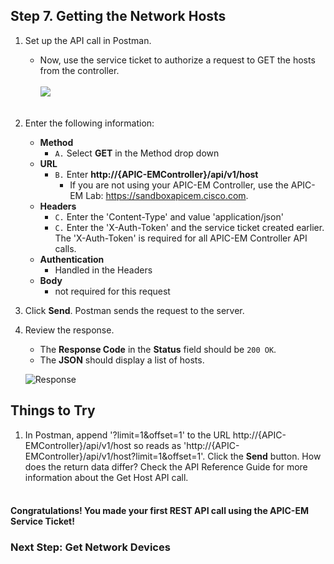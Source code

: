 ## Step 7. Getting the Network Hosts

1. Set up the API call in Postman.
	* Now, use the service ticket to authorize a request to GET the hosts from the controller.<br/><br/>
	![](/posts/files/coding-101-rest-basics-ga/assets/images/postman4.png)<br/><br/>

2. Enter the following information:
	* **Method**
		* `A.` Select **GET** in the Method drop down
	* **URL**
		* `B.` Enter **http://{APIC-EMController}/api/v1/host**
            * If you are not using your APIC-EM Controller, use the APIC-EM Lab: https://sandboxapicem.cisco.com.
	* **Headers**
		* `C.` Enter the 'Content-Type' and value 'application/json'
		* `C.` Enter the 'X-Auth-Token' and the service ticket created earlier. The 'X-Auth-Token' is required for all APIC-EM Controller API calls.
	* **Authentication**
		* Handled in the Headers
	* **Body**
	 	* not required for this request
3. Click **Send**. Postman sends the request to the server.

4. Review the response.
	* The **Response Code** in the **Status** field should be `200 OK`.
	* The **JSON** should display a list of hosts.

    ![](/posts/files/coding-101-rest-basics-ga/assets/images/postman5.png "Response")

## Things to Try
1. In Postman, append '?limit=1&offset=1' to the URL http://{APIC-EMController}/api/v1/host so reads as 'http://{APIC-EMController}/api/v1/host?limit=1&offset=1'. Click the **Send** button. How does the return data differ?  Check the API Reference Guide for more information about the Get Host API call.
<br/><br/>

#### Congratulations! You made your first REST API call using the APIC-EM Service Ticket!

### Next Step: Get Network Devices
